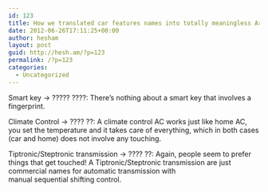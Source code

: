 ```yaml
---
id: 123
title: How we translated car features names into totally meaningless Arabic words
date: 2012-06-26T17:11:25+00:00
author: hesham
layout: post
guid: http://hesh.am/?p=123
permalink: /?p=123
categories:
  - Uncategorized
---
```

Smart key -> ????? ????: There&#8217;s nothing about a smart key that involves a fingerprint.
  
Climate Control -> ???? ??: A climate control AC works just like home AC, you set the temperature and it takes care of everything, which in both cases (car and home) does not involve any touching.
  
Tiptronic/Steptronic transmission -> ???? ??: Again, people seem to prefer things that get touched! A Tiptronic/Steptronic transmission are just commercial names for automatic transmission with manual sequential shifting control.